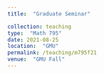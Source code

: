 ```yaml
---
title:  "Graduate Seminar"

collection: teaching
type:  "Math 795"
date: 2021-08-25
location:  "GMU"
permalink: /teaching/m795f21
venue:  "GMU Fall"
---
```

